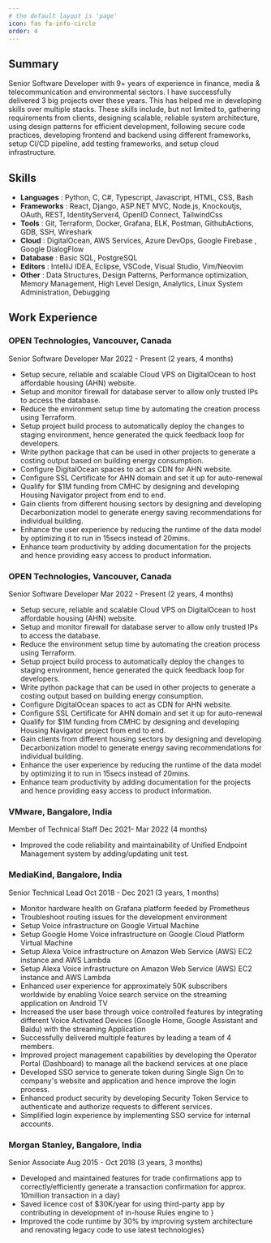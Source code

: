 ```yaml
---
# the default layout is 'page'
icon: fas fa-info-circle
order: 4
---
```


## Summary

Senior Software Developer with 9+ years of experience in finance, media & telecommunication and environmental sectors. I have successfully delivered 3 big projects over these years. This has helped me in developing skills over multiple stacks. These skills include, but not limited to, gathering requirements from clients, designing scalable, reliable system architecture, using design patterns for efficient development, following secure code practices, developing frontend and backend using different frameworks, setup CI/CD pipeline, add testing frameworks, and setup cloud infrastructure.

## Skills

- **Languages** : Python, C, C#, Typescript, Javascript, HTML, CSS, Bash
- **Frameworks** : React, Django, ASP.NET MVC, Node.js, Knockoutjs, OAuth, REST, IdentityServer4, OpenID Connect, TailwindCss
- **Tools** : Git, Terraform, Docker, Grafana, ELK, Postman, GithubActions, GDB, SSH, Wireshark
- **Cloud** : DigitalOcean, AWS Services, Azure DevOps, Google Firebase , Google DialogFlow
- **Database** : Basic SQL, PostgreSQL
- **Editors** : IntelliJ IDEA, Eclipse, VSCode, Visual Studio, Vim/Neovim
- **Other** : Data Structures, Design Patterns, Performance optimization, Memory Management, High Level Design, Analytics, Linux System Administration, Debugging

## Work Experience

### OPEN Technologies, Vancouver, Canada

Senior Software Developer
Mar 2022 - Present (2 years, 4 months)

- Setup secure, reliable and scalable Cloud VPS on DigitalOcean to host affordable housing (AHN) website.
- Setup and monitor firewall for database server to allow only trusted IPs to access the database.
- Reduce the environment setup time by automating the creation process using Terraform.
- Setup project build process to automatically deploy the changes to staging environment, hence generated the quick feedback loop for developers.
- Write python package that can be used in other projects to generate a costing output based on building energy consumption.
- Configure DigitalOcean spaces to act as CDN for AHN website.
- Configure SSL Certificate for AHN domain and set it up for auto-renewal
- Qualify for $1M funding from CMHC by designing and developing Housing Navigator project from end to end.
- Gain clients from different housing sectors by designing and developing Decarbonization model to generate energy saving recommendations for individual building.
- Enhance the user experience by reducing the runtime of the data model by optimizing it to run in 15secs instead of 20mins.
- Enhance team productivity by adding documentation for the projects and hence providing easy access to product information.

### OPEN Technologies, Vancouver, Canada

Senior Software Developer
Mar 2022 - Present (2 years, 4 months)

- Setup secure, reliable and scalable Cloud VPS on DigitalOcean to host affordable housing (AHN) website.
- Setup and monitor firewall for database server to allow only trusted IPs to access the database.
- Reduce the environment setup time by automating the creation process using Terraform.
- Setup project build process to automatically deploy the changes to staging environment, hence generated the quick feedback loop for developers.
- Write python package that can be used in other projects to generate a costing output based on building energy consumption.
- Configure DigitalOcean spaces to act as CDN for AHN website.
- Configure SSL Certificate for AHN domain and set it up for auto-renewal
- Qualify for $1M funding from CMHC by designing and developing Housing Navigator project from end to end.
- Gain clients from different housing sectors by designing and developing Decarbonization model to generate energy saving recommendations for individual building.
- Enhance the user experience by reducing the runtime of the data model by optimizing it to run in 15secs instead of 20mins.
- Enhance team productivity by adding documentation for the projects and hence providing easy access to product information.

### VMware, Bangalore, India

Member of Technical Staff
Dec 2021- Mar 2022 (4 months)

- Improved the code reliability and maintainability of Unified Endpoint Management system by adding/updating unit test.

### MediaKind, Bangalore, India

Senior Technical Lead
Oct 2018 - Dec 2021 (3 years, 1 months)

- Monitor hardware health on Grafana platform feeded by Prometheus
- Troubleshoot routing issues for the development environment
- Setup Voice infrastructure on Google Virtual Machine
- Setup Google Home Voice infrastructure on Google Cloud Platform Virtual Machine
- Setup Alexa Voice infrastructure on Amazon Web Service (AWS) EC2 instance and AWS Lambda
- Setup Alexa Voice infrastructure on Amazon Web Service (AWS) EC2 instance and AWS Lambda
- Enhanced user experience for approximately 50K subscribers worldwide by enabling Voice search service on the streaming application on Android TV
- Increased the user base through voice controlled features by integrating different Voice Activated Devices (Google Home, Google Assistant and Baidu) with the streaming Application
- Successfully delivered multiple features by leading a team of 4 members.
- Improved project management capabilities by developing the Operator Portal (Dashboard) to manage all the backend services at one place
- Developed SSO service to generate token during Single Sign On to company's website and application and hence improve the login process.
- Enhanced product security by developing Security Token Service to authenticate and authorize requests to different services.
- Simplified login experience by implementing SSO service for internal accounts.

### Morgan Stanley, Bangalore, India

Senior Associate
Aug 2015 - Oct 2018 (3 years, 3 months)

- Developed and maintained features for trade confirmations app to correctly/efficiently generate a transaction confirmation for approx. 10million transaction in a day}
- Saved licence cost of $30K/year for using third-party app by contributing in development of in-house Rules engine to }
- Improved the code runtime by 30% by improving system architecture and renovating legacy code to use latest technologies}

